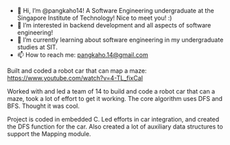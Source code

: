 - 👋 Hi, I’m @pangkaho14! A Software Engineering undergraduate at the Singapore Institute of Technology! Nice to meet you! :)
- 👀 I’m interested in backend development and all aspects of software engineering!
- 🌱 I’m currently learning about software engineering in my undergraduate studies at SIT.
- 📫 How to reach me: pangkaho.14@gmail.com

Built and coded a robot car that can map a maze:
https://www.youtube.com/watch?v=4-TL_fixCaI

Worked with and led a team of 14 to build and code a robot car that can a maze, took a lot of effort to get it working. The core algorithm uses DFS and BFS. Thought it was cool.

Project is coded in embedded C.
Led efforts in car integration, and created the DFS function for the car. Also created a lot of auxiliary data structures to support the Mapping module. 

<!---
pangkaho14/pangkaho14 is a ✨ special ✨ repository because its `README.md` (this file) appears on your GitHub profile.
You can click the Preview link to take a look at your changes.
--->
